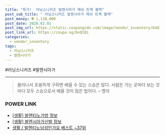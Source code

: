 ```yaml
--- 
title: "특가!  러닝스니커즈 발렌시아가 메쉬 트랙 블랙" 
post_sub_title: " 러닝스니커즈 발렌시아가 메쉬 트랙 블랙" 
post_money: ₩ 1,138,000 
post_date: 2020.02.01 
post_img_url: https://static.coupangcdn.com/image/vendor_inventory/b4d3/be8436d7698b2eff65baeefbea1d935a76425741d5f735a9f64e863e61db.jpg 
post_link_url: https://coupa.ng/bnQlBi 
categories: 
  - vendor_inventory 
tags: 
  - 러닝스니커즈 
  - 발렌시아가 
--- 
```

  #러닝스니커즈 #발렌시아가 
<hr> 

> 물러나서 조용하게 구하면 배울 수 있는 스승은 많다. 사람은 가는 곳마다 보는 것마다 모두 스승으로서 배울 것이 많은 법이다.  – 맹자 


### POWER LINK

* <a href="https://blog.naver.com/santokki14/221773535332" target="_blank"> [생활] 발렌티노가방 정보 </a>
* <a href="https://blog.naver.com/santokki14/221769930399" target="_blank"> [생활] 발렌시아가신발 정보 </a>
* <a href="https://blog.naver.com/santokki14/221782353181" target="_blank">생활 / 발렌티노남성인가요 베스트 ~37위</a>
